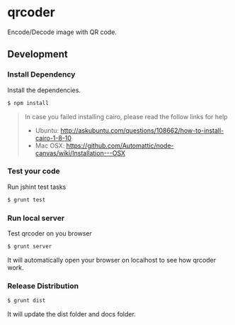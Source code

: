 qrcoder
=======

Encode/Decode image with QR code.

## Development

### Install Dependency

Install the dependencies.

```bash
$ npm install
```

> In case you failed installing cairo, please read the follow links for help
>
> - Ubuntu: http://askubuntu.com/questions/108662/how-to-install-cairo-1-8-10
> - Mac OSX: https://github.com/Automattic/node-canvas/wiki/Installation---OSX

### Test your code

Run jshint test tasks

```bash
$ grunt test
```

### Run local server

Test qrcoder on you browser

```bash
$ grunt server
```

It will automatically open your browser on localhost to see how qrcoder work.

### Release Distribution

```bash
$ grunt dist
```

It will update the dist folder and docs folder.
